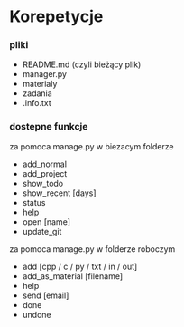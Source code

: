 # Korepetycje

### pliki

- README.md (czyli bieżący plik)
- manager.py
- materialy
- zadania
- .info.txt

### dostepne funkcje

za pomoca manage.py w biezacym folderze
- add_normal 
- add_project   
- show_todo
- show_recent [days]
- status
- help
- open [name]
- update_git


za pomoca manage.py w folderze roboczym

- add [cpp / c / py / txt / in / out]
- add_as_material [filename] 
- help
- send [email]
- done
- undone
